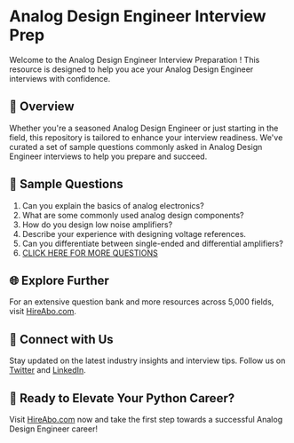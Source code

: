# Analog Design Engineer Interview Prep

Welcome to the Analog Design Engineer Interview Preparation ! This resource is designed to help you ace your Analog Design Engineer interviews with confidence.

## 🚀 Overview

Whether you're a seasoned Analog Design Engineer or just starting in the field, this repository is tailored to enhance your interview readiness. We've curated a set of sample questions commonly asked in Analog Design Engineer interviews to help you prepare and succeed.

## 📝 Sample Questions

1. Can you explain the basics of analog electronics?
2. What are some commonly used analog design components?
3. How do you design low noise amplifiers?
4. Describe your experience with designing voltage references.
5. Can you differentiate between single-ended and differential amplifiers?
6. [CLICK HERE FOR MORE QUESTIONS](https://hireabo.com/job/3_2_26/Analog%20Design%20Engineer)

## 🌐 Explore Further

For an extensive question bank and more resources across 5,000 fields, visit [HireAbo.com](https://www.hireabo.com).

## 📱 Connect with Us

Stay updated on the latest industry insights and interview tips. Follow us on [Twitter](https://twitter.com/hireabo) and [LinkedIn](https://www.linkedin.com/in/hire-abo-3609972a8/).

## 🚀 Ready to Elevate Your Python Career?

Visit [HireAbo.com](https://www.hireabo.com) now and take the first step towards a successful Analog Design Engineer career!